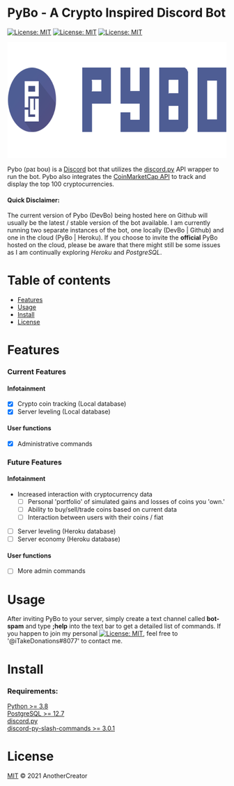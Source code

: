 # PyBo - A Crypto Inspired Discord Bot 
[![License: MIT](https://img.shields.io/badge/License-MIT-yellow.svg)](https://opensource.org/licenses/MIT) [![License: MIT](https://img.shields.io/badge/Development_Server-PyBo-blue.svg)](https://discord.gg/25wb7AbaV5) [![License: MIT](https://img.shields.io/badge/Invite-PyBo-blue.svg)](https://discord.com/api/oauth2/authorize?client_id=733004304855597056&permissions=2435968598&scope=bot%20applications.commands)

<p align="center">
  <img width="676" height="267" src="https://github.com/AnotherCreator/PyBo-Official/blob/master/assets/images/Pybo_Banner_Color.png">
</p>


Pybo (paɪ boʊ) is a [Discord](https://discord.com/brand-new) bot that utilizes the [discord.py](https://github.com/Rapptz/discord.py) 
API wrapper to run the bot. Pybo also integrates the [CoinMarketCap API](https://coinmarketcap.com/) to track and display the top 100 cryptocurrencies.

#### Quick Disclaimer:
The current version of Pybo (DevBo) being hosted here on Github will usually be the latest / stable version of the bot 
available. I am currently running two separate instances of the bot, one locally (DevBo | Github) and one in the cloud (PyBo | Heroku). 
If you choose to invite the **official** PyBo hosted on the cloud, please be aware that there might still be some issues 
as I am continually exploring *Heroku* and *PostgreSQL*.


# Table of contents
- [Features](#features)
- [Usage](#usage)
- [Install](#install)
- [License](#license)

# Features
### Current Features
#### Infotainment
- [x] Crypto coin tracking (Local database)
- [x] Server leveling (Local database)
#### User functions
- [x] Administrative commands

### Future Features
#### Infotainment
- Increased interaction with cryptocurrency data
    - [ ] Personal 'portfolio' of simulated gains and losses of coins you 'own.'
    - [ ] Ability to buy/sell/trade coins based on current data
    - [ ] Interaction between users with their coins / fiat
- [ ] Server leveling (Heroku database)
- [ ] Server economy (Heroku database)
#### User functions
- [ ] More admin commands

# Usage

After inviting PyBo to your server, simply create a text channel called __bot-spam__ and type __;help__ into the
text bar to get a detailed list of commands. 
If you happen to join my personal [![License: MIT](https://img.shields.io/badge/Development_Server-PyBo-blue.svg)](https://discord.gg/25wb7AbaV5),
feel free to '@iTakeDonations#8077' to contact me.

# Install

### Requirements:
[Python >= 3.8](https://www.python.org/downloads/ "Python Download Page")  
[PostgreSQL >= 12.7](https://www.postgresql.org/download/ "PostgreSQL Download Page")  
[discord.py](https://github.com/Rapptz/discord.py)  
[discord-py-slash-commands >= 3.0.1](https://pypi.org/project/discord-py-slash-command/)

# License
[MIT](../LICENSE) © 2021 AnotherCreator
